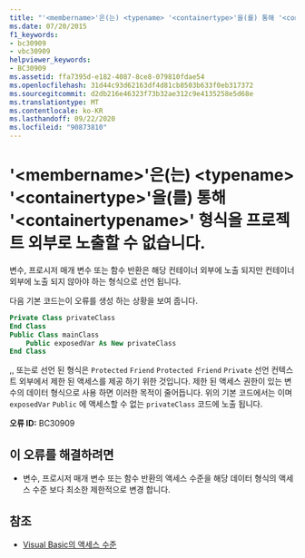 ```yaml
---
title: "'<membername>'은(는) <typename> '<containertype>'을(를) 통해 '<containertypename>' 형식을 프로젝트 외부로 노출할 수 없습니다."
ms.date: 07/20/2015
f1_keywords:
- bc30909
- vbc30909
helpviewer_keywords:
- BC30909
ms.assetid: ffa7395d-e182-4087-8ce8-079810fdae54
ms.openlocfilehash: 31d44c93d62163df4d81cb8503b633f0eb317372
ms.sourcegitcommit: d2db216e46323f73b32ae312c9e4135258e5d68e
ms.translationtype: MT
ms.contentlocale: ko-KR
ms.lasthandoff: 09/22/2020
ms.locfileid: "90873810"
---
```

# <a name="membername-cannot-expose-type-typename-outside-the-project-through-containertype-containertypename"></a>'\<membername>'은(는) \<typename> '\<containertype>'을(를) 통해 '\<containertypename>' 형식을 프로젝트 외부로 노출할 수 없습니다.

변수, 프로시저 매개 변수 또는 함수 반환은 해당 컨테이너 외부에 노출 되지만 컨테이너 외부에 노출 되지 않아야 하는 형식으로 선언 됩니다.  
  
 다음 기본 코드는이 오류를 생성 하는 상황을 보여 줍니다.  
  
```vb  
Private Class privateClass  
End Class  
Public Class mainClass  
    Public exposedVar As New privateClass  
End Class  
```  
  
 ,, 또는로 선언 된 형식은 `Protected` `Friend` `Protected Friend` `Private` 선언 컨텍스트 외부에서 제한 된 액세스를 제공 하기 위한 것입니다. 제한 된 액세스 권한이 있는 변수의 데이터 형식으로 사용 하면 이러한 목적이 줄어듭니다. 위의 기본 코드에서는 이며 `exposedVar` `Public` 에 액세스할 수 없는 `privateClass` 코드에 노출 됩니다.  
  
 **오류 ID:** BC30909  
  
## <a name="to-correct-this-error"></a>이 오류를 해결하려면  
  
- 변수, 프로시저 매개 변수 또는 함수 반환의 액세스 수준을 해당 데이터 형식의 액세스 수준 보다 최소한 제한적으로 변경 합니다.  
  
## <a name="see-also"></a>참조

- [Visual Basic의 액세스 수준](../../programming-guide/language-features/declared-elements/access-levels.md)
